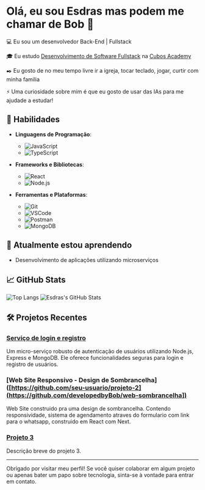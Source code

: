 # Olá, eu sou Esdras mas podem me chamar de Bob 👋

💻 Eu sou um desenvolvedor Back-End | Fullstack

🎓 Eu estudo [Desenvolvimento de Software Fullstack](https://cubos.academy/cursos/desenvolvimento-de-software-v2) na [Cubos Academy](https://cubos.academy/)

✒️ Eu gosto de no meu tempo livre ir a igreja, tocar teclado, jogar, curtir com minha familia

⚡ Uma curiosidade sobre mim é que eu gosto de usar das IAs para me ajudade a estudar!


## 🚀 Habilidades

- **Linguagens de Programação**: 
  - ![JavaScript](https://img.shields.io/badge/-JavaScript-000?style=flat&logo=javascript)
  - ![TypeScript](https://img.shields.io/badge/-TypeScript-000?style=flat&logo=typescript)

- **Frameworks e Bibliotecas**: 
  - ![React](https://img.shields.io/badge/-React-000?style=flat&logo=react)
  - ![Node.js](https://img.shields.io/badge/-Node.js-000?style=flat&logo=node.js)

- **Ferramentas e Plataformas**:
  - ![Git](https://img.shields.io/badge/-Git-000?style=flat&logo=git)
  - ![VSCode](https://img.shields.io/badge/-VSCode-000?style=flat&logo=visual-studio-code)
  - ![Postman](https://img.shields.io/badge/-Postman-000?style=flat&logo=postman)
  - ![MongoDB](https://img.shields.io/badge/-MongoDB-000?style=flat&logo=mongodb)


## 🌱 Atualmente estou aprendendo

- Desenvolvimento de aplicações utilizando microserviços


## 📈 GitHub Stats

![Top Langs](https://github-readme-stats.vercel.app/api/top-langs/?username=developedbyBob&layout=compact&langs_count=7&theme=dark)
![Esdras's GitHub Stats](https://github-readme-stats.vercel.app/api?username=developedbyBob&show_icons=true&theme=dark)



## 🛠 Projetos Recentes

### [Serviço de login e registro](https://github.com/developedbyBob/user-auth)
Um micro-serviço robusto de autenticação de usuários utilizando Node.js, Express e MongoDB. Ele oferece funcionalidades seguras para login e registro de usuários.

### [Web Site Responsivo - Design de Sombrancelha]([https://github.com/seu-usuario/projeto-2](https://github.com/developedbyBob/web-sombrancelha])
Web Site construido pra uma design de sombrancelha. Contendo responsividade, sistema de agendamento atraves do formulario com link para o whatsapp, construido em React com Next.

### [Projeto 3](https://github.com/seu-usuario/projeto-3)
Descrição breve do projeto 3.

---

Obrigado por visitar meu perfil! Se você quiser colaborar em algum projeto ou apenas bater um papo sobre tecnologia, sinta-se à vontade para entrar em contato.
